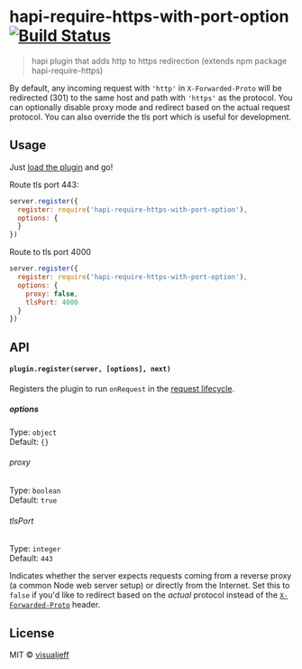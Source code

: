 hapi-require-https-with-port-option [![Build Status](https://travis-ci.org/bendrucker/hapi-require-https.svg?branch=master)](https://travis-ci.org/bendrucker/hapi-require-https)
==================

> hapi plugin that adds http to https redirection (extends npm package hapi-require-https)

By default, any incoming request with `'http'` in `X-Forwarded-Proto` will be redirected (301) to the same host and path with `'https'` as the protocol. You can optionally disable proxy mode and redirect based on the actual request protocol.  You can also override the tls port which is useful for development. 

## Usage

Just [load the plugin](http://hapijs.com/tutorials/plugins#loading-a-plugin) and go!

Route tls port 443:

```js
server.register({
  register: require('hapi-require-https-with-port-option'),
  options: {
  }
})
```

Route to tls port 4000

```js
server.register({
  register: require('hapi-require-https-with-port-option'),
  options: {
    proxy: false,
    tlsPort: 4000
  }
})
```
## API

#### `plugin.register(server, [options], next)`

Registers the plugin to run `onRequest` in the [request lifecycle](http://hapijs.com/api#request-lifecycle). 

##### options

Type: `object`  
Default: `{}`

###### proxy

Type: `boolean`  
Default: `true`

###### tlsPort

Type: `integer`  
Default: `443`

Indicates whether the server expects requests coming from a reverse proxy (a common Node web server setup) or directly from the Internet. Set this to `false` if you'd like to redirect based on the *actual* protocol instead of the [`X-Forwarded-Proto`](https://en.wikipedia.org/wiki/List_of_HTTP_header_fields#Common_non-standard_response_fields) header.

## License

MIT © [visualjeff](http://github.com/visualjeff)
